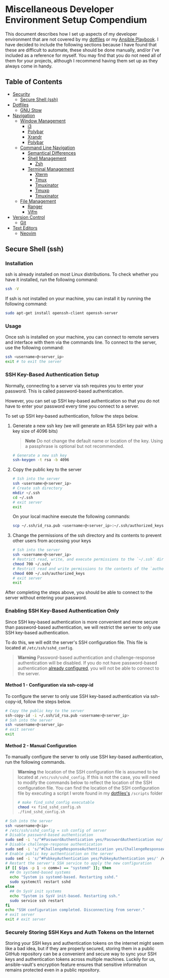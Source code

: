 # Miscellaneous Developer Environment Setup Compendium

This document describes how I set up aspects of my developer environment that are not covered by my [dotfiles](https://github.com/Kaweees/dotfiles) or my [Ansible Playbook](https://github.com/Kaweees/ansible). I have decided to include the following sections because I have found that these are difficult to automate, these should be done manually, and/or I've included as a reference for myself. You may find that you do not need all of them for your projects, although I recommend having them set up as they always come in handy.

## Table of Contents
- [Security](#security)
  - [Secure Shell (ssh)](#secure-shell-ssh)
- [Dotfiles](#dotfiles)
  - [GNU Stow](#gnu-stow)
- [Navigation](#navigation)
  - [Window Management](#window-management)
    - [i3](#i3)
    - [Polybar](#polybar)
    - [Xrandr](#xrandr)
    - [Polybar](#polybar)
  - [Command Line Navigation](#command-line-navigation)
    - [Semantical Differences](#semantical-differences)
    - [Shell Management](#shell-management)
      - [Zsh](#zsh)
    - [Terminal Management](#terminal-management)
      - [Xterm](#xterm)
      - [Tmux](#tmux)
      - [Tmuxinator](#tmuxinator)
      - [Tmuxp](#tmuxp)
      - [Tmuxinator]()
  - [File Management](#file-management)
    - [Ranger](#ranger)
    - [Vifm](#vifm)
- [Version Control](#version-control)
  - [Git](#git)
- [Text Editors](#text-editors)
  - [Neovim](#neovim)

## Secure Shell (ssh)

### Installation

ssh is already installed on most Linux distributions. To check whether you have it installed, run the following command:
```sh
ssh -V
```

If ssh is not installed on your machine, you can install it by running the following command:
```sh
sudo apt-get install openssh-client openssh-server
```

### Usage

Once ssh is installed on your machine, you can connect to remote servers and interface with them via the commands line. To connect to the server, use the following command:
```sh
ssh <username>@<server_ip>
exit # to exit the server
```

### SSH Key-Based Authentication Setup

Normally, connecting to a server via ssh requires you to enter your password. This is called password-based authentication. 

However, you can set up SSH key-based authentication so that you do not have to enter your password every time you connect to a server. 

To set up SSH key-based authentication, follow the steps below.

1. Generate a new ssh key (we will generate an RSA SSH key pair with a key size of 4096 bits)
    > **Note** Do not change the default name or location of the key. Using a passphrase is optional but not recommended.
    ```sh
    # Generate a new ssh key
    ssh-keygen -t rsa -b 4096
    ```
2. Copy the public key to the server
    ```sh
    # Ssh into the server
    ssh <username>@<server_ip>
    # Create ssh directory
    mkdir ~/.ssh
    cd ~/.ssh
    # exit server
    exit
    ```
    On your local machine execute the following commands:
    ```sh
    scp ~/.ssh/id_rsa.pub <username>@<server_ip>:~/.ssh/authorized_keys
    ```
3. Change the permissions of the ssh directory and its contents to prevent other users from accessing your keys
    ```sh
    # Ssh into the server
    ssh <username>@<server_ip>
    # Restrict read, write, and execute permissions to the `~/.ssh` directory to only the owner (`username`)
    chmod 700 ~/.ssh/
    # Restrict read and write permissions to the contents of the `authorized_keys` directory to only the owner (`username`)
    chmod 600 ~/.ssh/authorized_keys
    # exit server
    exit
    ```
After completing the steps above, you should be able to connect to the server without entering your password.

### Enabling SSH Key-Based Authentication Only

Since SSH key-based authentication is more convenient and more secure than password-based authentication, we will restrict the server to only use SSH key-based authentication.

To do this, we will edit the server's SSH configuration file. This file is located at `/etc/ssh/sshd_config`.

> **Warning** Password-based authentication and challenge-response authentication will be disabled. If you do not have password-based authentication [already configured](#setting-up-ssh-key-based-authentication), you will not be able to connect to the server.

#### Method 1 - Configuration via ssh-copy-id

To configure the server to only use SSH key-based authentication via ssh-copy-id, follow the steps below.

```bash
# Copy the public key to the server
ssh-copy-id -i ~/.ssh/id_rsa.pub <username>@<server_ip>
# Ssh into the server
ssh <username>@<server_ip>
# exit server
exit
```

#### Method 2 - Manual Configuration

To manually configure the server to only use SSH key-based authentication, run the following commands. 

> **Warning** the location of the SSH configuration file is assumed to be located at `/etc/ssh/sshd_config`. If this is not the case, you will need to modify the commands below to reflect the location of the SSH configuration file. You can find the location of the SSH configuration file by executing a script I wrote found in my [dotfiles's](https://github.com/Kaweees/dotfiles) `/scripts` folder 
> ```sh
> # make find_sshd_config executable
> chmod +x find_sshd_config.sh
> ./find_sshd_config.sh

```bash
# Ssh into the server
ssh <username>@<ip>
# /etc/ssh/sshd_config = ssh config of server 
# Disable password-based authentication
sudo sed -i 's/^#PasswordAuthentication yes/PasswordAuthentication no/' /etc/ssh/sshd_config
# Disable challenge-response authentication
sudo sed -i 's/^#ChallengeResponseAuthentication yes/ChallengeResponseAuthentication no/' /etc/ssh/sshd_config
# Enable public key authentication on the server 
sudo sed -i 's/^#PubkeyAuthentication yes/PubkeyAuthentication yes/' /etc/ssh/sshd_config
# Restart the server's SSH service to apply the new configuration
if [[ $(ps -p 1 -o comm=) == "systemd" ]]; then
  ## On systemd-based systems
  echo "System is systemd-based. Restarting sshd."
  sudo systemctl restart sshd
else
  ## On SysV init systems
  echo "System is SysV init-based. Restarting ssh."
  sudo service ssh restart
fi
echo "SSH configuration completed. Disconnecting from server."
# exit server
exit # exit server
```

### Securely Storing SSH Keys and Auth Tokens on the Internet

Storing your SSH keys and authentication tokens on the internet might seem like a bad idea, but if they are properly secured, storing them in a public GitHub repository can be a convenient and secure way to sync your SSH keys and authentication tokens across multiple machines. Luckily for us, ansible-vault's encryption feature ensures that sensitive information remains protected even in a public repository.
